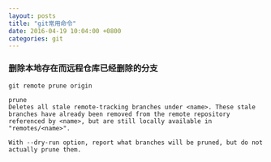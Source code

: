 ```yaml
---
layout: posts
title: "git常用命令"
date: 2016-04-19 10:04:00 +0800
categories: git
---
```

### 删除本地存在而远程仓库已经删除的分支
`git remote prune origin`

```
prune
Deletes all stale remote-tracking branches under <name>. These stale branches have already been removed from the remote repository referenced by <name>, but are still locally available in "remotes/<name>".

With --dry-run option, report what branches will be pruned, but do not actually prune them.
```
